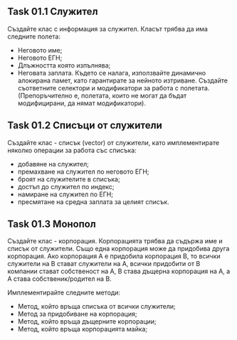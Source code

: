 ## Task 01.1 Служител

Създайте клас с информация за служител. Класът трябва да има следните полета:
- Неговото име;
- Неговото ЕГН;
- Длъжността която изпълнява;
- Неговата заплата.
Където се налага, използвайте динамично алокирана памет, като гарантирате за нейното изтриване.
Създайте съответните селектори и модификатори за работа с полетата. (Препоръчително е, полетата, които не могат да бъдат модифицирани, да нямат модификатори).

## Task 01.2 Списъци от служители

Създайте клас - списък (vector) от служители, като имплементирате няколко операции за работа със списъка:
- добавяне на служител;
- премахване на служител по неговото ЕГН;
- броят на служителите в списъка;
- достъп до служител по индекс;
- намиране на служител по ЕГН;
- пресмятане на средна заплата за целият списък.

## Task 01.3 Монопол

Създайте клас - корпорация. Корпорацията трябва да съдържа име и списък от служители. Също една корпорация може да придобива друга корпорация. Ако корпорация A е придобила корпорация B, то всички служители на B стават служители на A, всички придобити от B компании стават собственост на A, B става дъщерна корпорация на A, а A става собственик/родител на B.

Имплементирайте следните методи:
- Метод, който връща списъка от всички служители;
- Метод за придобиване на корпорация;
- Метод, който връща дъщерните корпорации;
- Метод, който връща корпорацията майка;

